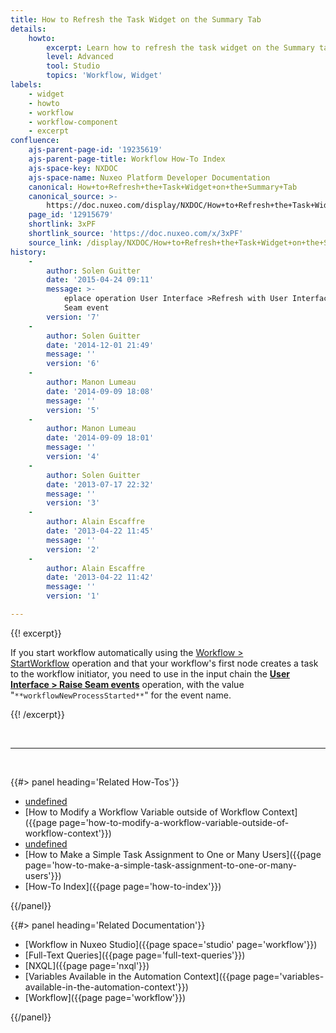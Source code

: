 ```yaml
---
title: How to Refresh the Task Widget on the Summary Tab
details:
    howto:
        excerpt: Learn how to refresh the task widget on the Summary tab.
        level: Advanced
        tool: Studio
        topics: 'Workflow, Widget'
labels:
    - widget
    - howto
    - workflow
    - workflow-component
    - excerpt
confluence:
    ajs-parent-page-id: '19235619'
    ajs-parent-page-title: Workflow How-To Index
    ajs-space-key: NXDOC
    ajs-space-name: Nuxeo Platform Developer Documentation
    canonical: How+to+Refresh+the+Task+Widget+on+the+Summary+Tab
    canonical_source: >-
        https://doc.nuxeo.com/display/NXDOC/How+to+Refresh+the+Task+Widget+on+the+Summary+Tab
    page_id: '12915679'
    shortlink: 3xPF
    shortlink_source: 'https://doc.nuxeo.com/x/3xPF'
    source_link: /display/NXDOC/How+to+Refresh+the+Task+Widget+on+the+Summary+Tab
history:
    - 
        author: Solen Guitter
        date: '2015-04-24 09:11'
        message: >-
            eplace operation User Interface >Refresh with User Interface > Raise
            Seam event
        version: '7'
    - 
        author: Solen Guitter
        date: '2014-12-01 21:49'
        message: ''
        version: '6'
    - 
        author: Manon Lumeau
        date: '2014-09-09 18:08'
        message: ''
        version: '5'
    - 
        author: Manon Lumeau
        date: '2014-09-09 18:01'
        message: ''
        version: '4'
    - 
        author: Solen Guitter
        date: '2013-07-17 22:32'
        message: ''
        version: '3'
    - 
        author: Alain Escaffre
        date: '2013-04-22 11:45'
        message: ''
        version: '2'
    - 
        author: Alain Escaffre
        date: '2013-04-22 11:42'
        message: ''
        version: '1'

---
```

{{! excerpt}}

If you start workflow automatically using the&nbsp;[Workflow > StartWorkflow](http://explorer.nuxeo.org/nuxeo/site/distribution/current/viewOperation/Context.StartWorkflow)&nbsp;operation and that your workflow's first node creates a task to the workflow initiator, you need to use in the input chain the&nbsp;**[User Interface > Raise Seam events](http://explorer.nuxeo.com/nuxeo/site/distribution/current/viewOperation/Seam.RaiseEvents)**&nbsp;operation, with the value "<span style="color: rgb(34,34,34);">`**workflowNewProcessStarted**`" for the event name.</span>

{{! /excerpt}}

&nbsp;

* * *

&nbsp;

<div class="row" data-equalizer data-equalize-on="medium"><div class="column medium-6">{{#> panel heading='Related How-Tos'}}

*   [undefined]()&nbsp;
*   [How to Modify a Workflow Variable outside of Workflow Context]({{page page='how-to-modify-a-workflow-variable-outside-of-workflow-context'}})
*   [undefined]()&nbsp;
*   [How to Make a Simple Task Assignment to One or Many Users]({{page page='how-to-make-a-simple-task-assignment-to-one-or-many-users'}})&nbsp;
*   [How-To Index]({{page page='how-to-index'}})

{{/panel}}</div><div class="column medium-6">{{#> panel heading='Related Documentation'}}

*   [Workflow in Nuxeo Studio]({{page space='studio' page='workflow'}})
*   [Full-Text Queries]({{page page='full-text-queries'}})
*   [NXQL]({{page page='nxql'}})
*   [Variables Available in the Automation Context]({{page page='variables-available-in-the-automation-context'}})
*   [Workflow]({{page page='workflow'}})

{{/panel}}</div></div>